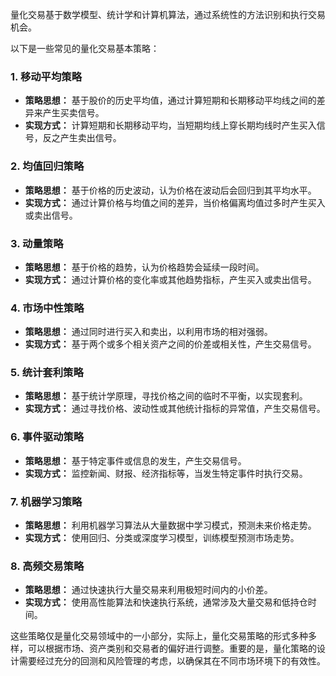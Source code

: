 量化交易基于数学模型、统计学和计算机算法，通过系统性的方法识别和执行交易机会。

以下是一些常见的量化交易基本策略：

### 1. 移动平均策略

- **策略思想：** 基于股价的历史平均值，通过计算短期和长期移动平均线之间的差异来产生买卖信号。
- **实现方式：** 计算短期和长期移动平均，当短期均线上穿长期均线时产生买入信号，反之产生卖出信号。

### 2. 均值回归策略

- **策略思想：** 基于价格的历史波动，认为价格在波动后会回归到其平均水平。
- **实现方式：** 通过计算价格与均值之间的差异，当价格偏离均值过多时产生买入或卖出信号。

### 3. 动量策略

- **策略思想：** 基于价格的趋势，认为价格趋势会延续一段时间。
- **实现方式：** 通过计算价格的变化率或其他趋势指标，产生买入或卖出信号。

### 4. 市场中性策略

- **策略思想：** 通过同时进行买入和卖出，以利用市场的相对强弱。
- **实现方式：** 基于两个或多个相关资产之间的价差或相关性，产生交易信号。

### 5. 统计套利策略

- **策略思想：** 基于统计学原理，寻找价格之间的临时不平衡，以实现套利。
- **实现方式：** 通过寻找价格、波动性或其他统计指标的异常值，产生交易信号。

### 6. 事件驱动策略

- **策略思想：** 基于特定事件或信息的发生，产生交易信号。
- **实现方式：** 监控新闻、财报、经济指标等，当发生特定事件时执行交易。

### 7. 机器学习策略

- **策略思想：** 利用机器学习算法从大量数据中学习模式，预测未来价格走势。
- **实现方式：** 使用回归、分类或深度学习模型，训练模型预测市场走势。

### 8. 高频交易策略

- **策略思想：** 通过快速执行大量交易来利用极短时间内的小价差。
- **实现方式：** 使用高性能算法和快速执行系统，通常涉及大量交易和低持仓时间。

这些策略仅是量化交易领域中的一小部分，实际上，量化交易策略的形式多种多样，可以根据市场、资产类别和交易者的偏好进行调整。重要的是，量化策略的设计需要经过充分的回测和风险管理的考虑，以确保其在不同市场环境下的有效性。